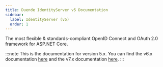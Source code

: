 ```yaml
---
title: Duende IdentityServer v5 Documentation
sidebar:
  label: IdentityServer (v5)
  order: 1
---
```


The most flexible & standards-compliant OpenID Connect and OAuth 2.0 framework for ASP.NET Core.

:::note
This is the documentation for version 5.x. You can find the v6.x documentation [here](https://docs.duendesoftware.com/identityserver/v6) and the v7.x documentation [here](https://docs.duendesoftware.com/identityserver/v7).
:::
